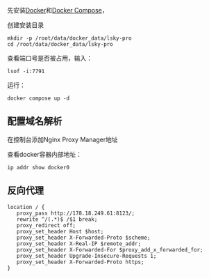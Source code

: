 先安装[Docker](https://docs.docker.com/engine/install/)和[Docker Compose](https://docs.docker.com/compose/install/compose-plugin)，


创建安装目录

```
mkdir -p /root/data/docker_data/lsky-pro
cd /root/data/docker_data/lsky-pro
```

查看端口号是否被占用，输入：

```
lsof -i:7791
```

运行：

```
docker compose up -d
```


## 配置域名解析

在控制台添加Nginx Proxy Manager地址


查看docker容器内部地址：

```
ip addr show docker0
```



## 反向代理

```
location / {
   proxy_pass http://178.18.249.61:8123/;
   rewrite ^/(.*)$ /$1 break;
   proxy_redirect off;
   proxy_set_header Host $host;
   proxy_set_header X-Forwarded-Proto $scheme;
   proxy_set_header X-Real-IP $remote_addr;
   proxy_set_header X-Forwarded-For $proxy_add_x_forwarded_for;
   proxy_set_header Upgrade-Insecure-Requests 1;
   proxy_set_header X-Forwarded-Proto https;
}
```
